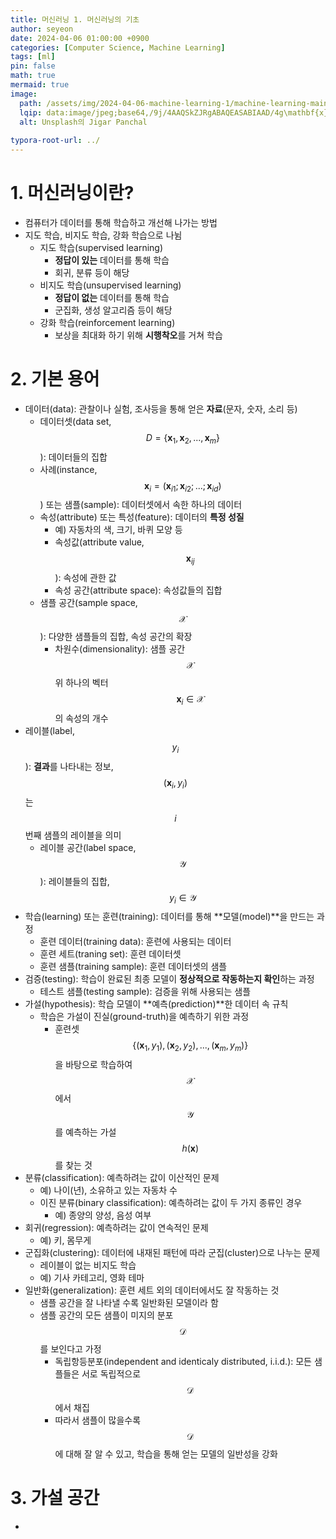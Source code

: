 ```yaml
---
title: 머신러닝 1. 머신러닝의 기초
author: seyeon
date: 2024-04-06 01:00:00 +0900
categories: [Computer Science, Machine Learning]
tags: [ml]
pin: false
math: true
mermaid: true
image:
  path: /assets/img/2024-04-06-machine-learning-1/machine-learning-main.jpg
  lqip: data:image/jpeg;base64,/9j/4AAQSkZJRgABAQEASABIAAD/4g\mathbf{x}YSUNDX1BST0ZJTEUAAQEAAA\mathbf{x}ITGlubwIQAABtbnRyUkdCIFhZWiAHzgACAAkABgA\mathbf{x}AABhY3NwTVNGVAAAAABJRUMgc1JHQgAAAAAAAAAAAAAAAAAA9tYAAQAAAADTLUhQICAAAAAAAAAAAAAAAAAAAAAAAAAAAAAAAAAAAAAAAAAAAAAAAAAAAAAAAAAAAAAAABFjcHJ0AAABUAAAADNkZXNjAAABhAAAAG\mathbf{x}3dHB0AAAB8AAAABRia3B0AAACBAAAABRyWFlaAAACGAAAABRnWFlaAAACLAAAABRiWFlaAAACQAAAABRkbW5kAAACVAAAAHBkbWRkAAAC\mathbf{x}AAAAIh2dWVkAAADTAAAAIZ2aWV3AAAD1AAAACRsdW1pAAAD+AAAABRtZWFzAAAEDAAAACR0ZWNoAAAEMAAAAA\mathbf{x}yVFJDAAAEPAAACA\mathbf{x}nVFJDAAAEPAAACA\mathbf{x}iVFJDAAAEPAAACA\mathbf{x}0ZXh0AAAAAENvcHlyaWdodCAoYykgMTk5OCBIZXdsZXR0LVBhY2thcmQgQ29tcGFueQAAZGVzYwAAAAAAAAASc1JHQiBJRUM2MTk2Ni0yLjEAAAAAAAAAAAAAABJzUkdCIElFQzY\mathbf{x}OTY2LTIuMQAAAAAAAAAAAAAAAAAAAAAAAAAAAAAAAAAAAAAAAAAAAAAAAAAAAAAAAAAAAAAAAAAAWFlaIAAAAAAAAPNRAAEAAAABFs\mathbf{x}YWVogAAAAAAAAAAAAAAAAAAAAAFhZWiAAAAAAAABvogAAOPUAAAOQWFlaIAAAAAAAAGKZAAC3hQAAGNpYWVogAAAAAAAAJKAAAA+EAAC2z2Rlc2MAAAAAAAAAFklFQyBodHRwOi8vd3d3LmllYy5jaAAAAAAAAAAAAAAAFklFQyBodHRwOi8vd3d3LmllYy5jaAAAAAAAAAAAAAAAAAAAAAAAAAAAAAAAAAAAAAAAAAAAAAAAAAAAAAAAAAAAAABkZXNjAAAAAAAAAC5JRUMgNjE5NjYtMi4\mathbf{x}IERlZmF1bHQgUkdCIGNvbG91ciBzcGFjZSAtIHNSR0IAAAAAAAAAAAAAAC5JRUMgNjE5NjYtMi4\mathbf{x}IERlZmF1bHQgUkdCIGNvbG91ciBzcGFjZSAtIHNSR0IAAAAAAAAAAAAAAAAAAAAAAAAAAAAAZGVzYwAAAAAAAAAsUmVmZXJlbmNlIFZpZXdpbmcgQ29uZGl0aW9uIGluIElFQzY\mathbf{x}OTY2LTIuMQAAAAAAAAAAAAAALFJlZmVyZW5jZSBWaWV3aW5nIENvbmRpdGlvbiBpbiBJRUM2MTk2Ni0yLjEAAAAAAAAAAAAAAAAAAAAAAAAAAAAAAAAAAHZpZXcAAAAAABOk/gAUXy4AEM8UAAPtzAAEEwsAA1yeAAAAAVhZWiAAAAAAAEwJVgBQAAAAV\mathbf{x}/nbWVhcwAAAAAAAAABAAAAAAAAAAAAAAAAAAAAAAAAAo8AAAACc2lnIAAAAABDUlQgY3VydgAAAAAAAAQAAAAABQAKAA8AFAAZAB4AIwAoAC0AMgA3ADsAQABFAEoATwBUAFkAXgBjAGgAbQByAHcAfACBAIYAiwCQAJUAmgCfAKQAqQCuALIAtwC8AMEA\mathbf{x}gDLANAA1QDbAOAA5QDrAPAA9gD7AQEBBwENARMBGQEfASUBKwEyATgBPgFFAUwBUgFZAWABZwFuAXUBfAGDAYsBkgGaAaEBqQG\mathbf{x}AbkBwQHJAdEB2QHhAekB8gH6AgMCDAIUAh0CJgIvAjgCQQJLAlQCXQJnAnECegKEAo4CmAKiAqwCtgLBAssC1QLgAusC9QMAAwsDFgMhAy0DOANDA08DWgNmA3IDfgOKA5YDogOuA7oD\mathbf{x}wPTA+AD7AP5BAYEEwQgBC0EOwRIBFUEYwR\mathbf{x}BH4EjASaBKgEtgTEBNME4QTwBP4FDQUcBSsFOgVJBVgFZwV3BYYFlgWmBbUF\mathbf{x}QXVBeUF9gYGBhYGJwY3BkgGWQZqBnsGjAadBq8GwAbRBuMG9QcHB\mathbf{x}kHKwc9B08HYQd0B4YHmQesB78H0gflB/gICwgfCDIIRghaCG4IggiWCKoIvgjSCOcI+wkQCSUJOglPCWQJeQmPCaQJugnPCeUJ+woRCicKPQpUCmoKgQqYCq4K\mathbf{x}QrcCvMLCwsiCzkLUQtpC4ALmAuwC8gL4Qv5DBIMKg\mathbf{x}DDFwMdQyODKcMwAzZDPMNDQ0mDUANWg10DY4NqQ3DDd4N+A4TDi4OSQ5kDn8Omw62DtIO7g8JDyUPQQ9eD3oPlg+zD88P7BAJECYQQ\mathbf{x}BhEH4Qm\mathbf{x}C5ENcQ9RETETERT\mathbf{x}FtEYwRqhHJEegSB\mathbf{x}ImEkUSZBKEEqMSw\mathbf{x}LjEwMTI\mathbf{x}NDE2MTg\mathbf{x}OkE8UT5RQGFCcUSRRqFIsUrRTOFPAVEhU0FVYVeBWbFb0V4BYDFiYWSRZsFo8WshbWFvoXHRdBF2UXiReuF9IX9\mathbf{x}gbGEAYZRiKGK8Y1Rj6GSAZRRlrGZEZt\mathbf{x}ndGgQaKhpRGncanhrFGuwbFBs7G2MbihuyG9ocAhwqHFIce\mathbf{x}yjHMwc9R0eHUcdcB2ZHcMd7B4WHkAeah6UHr4e6R8THz4faR+UH78f6iAVIEEgbCCYIMQg8CEcIUghdSGhIc4h+yInIlUigiKvIt0jCiM4I2YjlCPCI/AkHyRNJHwkqyTaJQklOCVoJZcl\mathbf{x}yX3JicmVyaHJrcm6CcYJ0kneierJ9woDSg/KHEooijUKQYpOClrKZ0p0CoCKjUqaCqbKs8rAis2K2krnSvRLAUsOS\mathbf{x}uLKIs1y0MLUEtdi2rLeEuFi5MLoIuty7uLyQvWi+RL8cv/jA1MGwwpDDbMRI\mathbf{x}SjGCMbo\mathbf{x}8jIqMmMymzLUMw0zRjN/M7gz8TQrNGU0njTYNRM1TTWHNcI1/TY3NnI2rjbpNyQ3YDecN9c4FDhQOIw4yDkFOUI5fzm8Ofk6Njp0OrI67zstO2s7qjvoPCc8ZTykPOM9Ij1hPaE94D4gPmA+oD7gPyE/YT+iP+JAI0BkQKZA50EpQWpBrEHuQjBCckK1QvdDOkN9Q8BEA0RHRIpEzkUSRVVFmkXeRiJGZ0arRvBHNUd7R8BIBUhLSJFI10kdSWNJqUnwSjdKfUrESw\mathbf{x}LU0uaS+JMKk\mathbf{x}yTLpNAk1KTZNN3E4lTm5Ot08AT0lPk0/dUCdQcVC7UQZRUFGbUeZSMVJ8UsdTE1NfU6pT9lRCVI9U21UoVXVVwlYPVl\mathbf{x}WqVb3V0RXklfgWC9YfVjLWRpZaVm4WgdaVlqmWvVbRVuVW+VcNVyGXNZdJ114XcleGl5sXr1fD19hX7NgBWBXYKpg/GFPYaJh9WJJYp\mathbf{x}i8GNDY5dj62RAZJRk6WU9ZZJl52Y9ZpJm6Gc9Z5Nn6Wg/aJZo7GlDaZpp8WpIap9q92tPa6dr/2\mathbf{x}XbK9tCG1gbbluEm5rbsRvHm94b9FwK3CGcOB\mathbf{x}OnGVcfByS3KmcwFzXXO4dBR0cHTMdSh1hXXhdj52m3b4d1Z3s3gReG54zHkqeYl553pGeqV7BHtje8J8IXyBfOF9QX2hfgF+Yn7CfyN/hH/lgEeAqIEKgWuBzYIwgpKC9INXg7qEHYSAhOOFR4Wrhg6GcobXhzuHn4gEiGmIzokziZmJ/opkisqLMIuWi/yMY4zKjTGNmI3/jmaOzo82j56QBpBukNaRP5GokhGSepLjk02TtpQglIqU9JVflcmWNJaflwqXdZfgmEyYuJkkmZCZ/JpomtWbQpuvnByciZz3nWSd0p5Anq6fHZ+Ln/qgaaDYoUehtqImopajBqN2o+akVqTHpTilqaYapoum/adup+CoUqjEqTepqaocqo+rAqt1q+msXKzQrUStuK4trqGvFq+LsACwdbDqsWC\mathbf{x}1rJLssKzOLOutCW0nLUTtYq2AbZ5tvC3aLfguFm40blKucK6O7q1uy67p7whvJu9Fb2Pvgq+hL7/v3q/9cBwwOzBZ8Hjwl/C28NYw9TEUcTO\mathbf{x}UvFyMZG\mathbf{x}sPHQce/yD3IvMk6ybnKOMq3yzbLtsw1zLXNNc21zjbOts83z7jQOdC60TzRvtI/0sHTRNPG1EnUy9VO1dHWVdbY11zX4Nhk2OjZbNn\mathbf{x}2nba+9uA3AXcit0Q3ZbeHN6i3ynfr+A24L3hROHM4lPi2+Nj4+vkc+T85YTmDeaW5\mathbf{x}/nqegy6LzpRunQ6lvq5etw6/vshu0R7ZzuKO6070DvzPBY8OX\mathbf{x}cvH/8ozzGfOn9DT0wvVQ9d72bfb794r4Gfio+Tj5\mathbf{x}/pX+uf7d/wH/Jj9Kf26/kv+3P9t////2wBDAAQCAwMDAgQDAwMEBAQEBQkGBQUFBQsICAYJDQsNDQ0LDAwOEBQRDg8TDwwMEhgSE\mathbf{x}UWF\mathbf{x}cXDhEZG\mathbf{x}kWGhQWF\mathbf{x}b/2wBDAQQEBAUFBQoGBgoWDwwPFhYWFhYWFhYWFhYWFhYWFhYWFhYWFhYWFhYWFhYWFhYWFhYWFhYWFhYWFhYWFhYWFhb/wAARCAAJABADASIAAhEBA\mathbf{x}EB/8QAFgABAQEAAAAAAAAAAAAAAAAABQYH/8QAJBAAAQQBAwMFAAAAAAAAAAAAAQIDBBEFABM\mathbf{x}ITZyIkF\mathbf{x}srP/\mathbf{x}AAVAQEBAAAAAAAAAAAAAAAAAAAFBv/EAB4RAAIBBAMBAAAAAAAAAAAAAAECEQADMXEEUZG\mathbf{x}/9oADAMBAAIRA\mathbf{x}EAPwDH8KqUlE3HzGVznFgPspZaIauiLSSpJSr29B6gcHnT8OXuwY0prFyW36RvMyoDiSRVABaei\mathbf{x}5AGuLOo7O97\mathbf{x}vFz66UwPb835R+g0hwkLPcU\mathbf{x}GuhI1mrS+\mathbf{x}tBQCfY+Zr//Z
  alt: Unsplash의 Jigar Panchal
  
typora-root-url: ../
---
```


# 1. 머신러닝이란?

- 컴퓨터가 데이터를 통해 학습하고 개선해 나가는 방법
- 지도 학습, 비지도 학습, 강화 학습으로 나뉨
  - 지도 학습(supervised learning)
    - **정답이 있는** 데이터를 통해 학습
    - 회귀, 분류 등이 해당
  - 비지도 학습(unsupervised learning)
    - **정답이 없는** 데이터를 통해 학습
    - 군집화, 생성 알고리즘 등이 해당
  - 강화 학습(reinforcement learning)
    - 보상을 최대화 하기 위해 **시행착오**를 거쳐 학습

# 2. 기본 용어

- 데이터(data): 관찰이나 실험, 조사등을 통해 얻은 **자료**(문자, 숫자, 소리 등)
  - 데이터셋(data set, $$D = \{\mathbf{x}_1, \mathbf{x}_2, ..., \mathbf{x}_m\}$$): 데이터들의 집합
  - 사례(instance, $$\mathbf{x}_i = (\mathbf{x}_{i1}; \mathbf{x}_{i2}; ...; \mathbf{x}_{id})$$) 또는 샘플(sample): 데이터셋에서 속한 하나의 데이터
  - 속성(attribute) 또는 특성(feature): 데이터의 **특정 성질**
    - 예) 자동차의 색, 크기, 바퀴 모양 등
    - 속성값(attribute value, $$\mathbf{x}_{ij}$$): 속성에 관한 값
    - 속성 공간(attribute space): 속성값들의 집합
  - 샘플 공간(sample space, $$\mathcal{X}$$): 다양한 샘플들의 집합, 속성 공간의 확장
    - 차원수(dimensionality): 샘플 공간 $$\mathcal{X}$$위 하나의 벡터 $$\mathbf{x}_i \in \mathcal{X}$$의 속성의 개수
- 레이블(label, $$y_i$$): **결과**를 나타내는 정보, $$(\mathbf{x}_i, y_i)$$는 $$i$$번째 샘플의 레이블을 의미
  - 레이블 공간(label space, $$\mathcal{Y}$$): 레이블들의 집합, $$y_i \in \mathcal{Y}$$
- 학습(learning) 또는 훈련(training): 데이터를 통해 **모델(model)**을 만드는 과정
  - 훈련 데이터(training data): 훈련에 사용되는 데이터
  - 훈련 세트(traning set): 훈련 데이터셋
  - 훈련 샘플(training sample): 훈련 데이터셋의 샘플
- 검증(testing): 학습이 완료된 최종 모델이 **정상적으로 작동하는지 확인**하는 과정
  - 테스트 샘플(testing sample): 검증을 위해 사용되는 샘플
- 가설(hypothesis): 학습 모델이 **예측(prediction)**한 데이터 속 규칙
  - 학습은 가설이 진실(ground-truth)을 예측하기 위한 과정
    - 훈련셋 $$\{(\mathbf{x}_1, y_1), (\mathbf{x}_2, y_2), ..., (\mathbf{x}_m, y_m)\}$$을 바탕으로 학습하여 $$\mathcal{X}$$에서 $$\mathcal{Y}$$를 예측하는 가설 $$h(\mathbf{x})$$를 찾는 것
- 분류(classification): 예측하려는 값이 이산적인 문제
  - 예) 나이(년), 소유하고 있는 자동차 수
  - 이진 분류(binary classification): 예측하려는 값이 두 가지 종류인 경우
    - 예) 종양의 양성, 음성 여부
- 회귀(regression): 예측하려는 값이 연속적인 문제
  - 예) 키, 몸무게
- 군집화(clustering): 데이터에 내재된 패턴에 따라 군집(cluster)으로 나누는 문제
  - 레이블이 없는 비지도 학습
  - 예) 기사 카테고리, 영화 테마
- 일반화(generalization): 훈련 세트 외의 데이터에서도 잘 작동하는 것
  - 샘플 공간을 잘 나타낼 수록 일반화된 모델이라 함
  - 샘플 공간의 모든 샘플이 미지의 분포 $$\mathcal{D}$$를 보인다고 가정
    - 독립항등분포(independent and identicaly distributed, i.i.d.): 모든 샘플들은 서로 독립적으로 $$\mathcal{D}$$에서 채집
    - 따라서 샘플이 많을수록 $$\mathcal{D}$$에 대해 잘 알 수 있고, 학습을 통해 얻는 모델의 일반성을 강화

# 3. 가설 공간

- 
